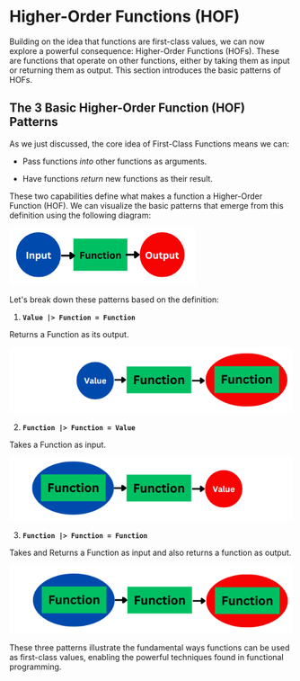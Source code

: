 # Higher-Order Functions (HOF)

Building on the idea that functions are first-class values, we can now explore a powerful consequence: Higher-Order Functions (HOFs). These are functions that operate on other functions, either by taking them as input or returning them as output. This section introduces the basic patterns of HOFs.

## The 3 Basic Higher-Order Function (HOF) Patterns

As we just discussed, the core idea of First-Class Functions means we can:

-   Pass functions _into_ other functions as arguments.

-   Have functions _return_ new functions as their result.

These two capabilities define what makes a function a Higher-Order Function (HOF). We can visualize the basic patterns that emerge from this definition using the following diagram:

![img](https://raw.githubusercontent.com/ken-okabe/web-images5/main/img_1744564785396.png)

Let's break down these patterns based on the definition:

1.  **`Value |> Function = Function`**

Returns a Function as its output.

![image](https://raw.githubusercontent.com/ken-okabe/web-images5/main/img_1745695953633.png)

2.  **`Function |> Function = Value`**

Takes a Function as input.

![image](https://raw.githubusercontent.com/ken-okabe/web-images5/main/img_1745695880762.png)

3.  **`Function |> Function = Function`**

Takes and Returns a Function as input and also returns a function as output.

![image](https://raw.githubusercontent.com/ken-okabe/web-images5/main/img_1745695992437.png)

These three patterns illustrate the fundamental ways functions can be used as first-class values, enabling the powerful techniques found in functional programming.